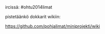 ircissä: #ohtu2014limat

pistetäänkö dokkarit wikiin:

https://github.com/pohjalimat/miniprojekti/wiki
